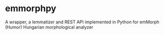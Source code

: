 # emmorphpy
A wrapper, a lemmatizer and REST API implemented in Python for emMorph (Humor) Hungarian morphological analyzer

